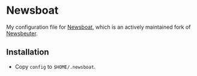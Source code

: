 Newsboat
========

My configuration file for [Newsboat](https://newsboat.org/), which is an
actively maintained fork of [Newsbeuter](https://www.newsbeuter.org/).

Installation
------------

* Copy `config` to `$HOME/.newsboat`.

